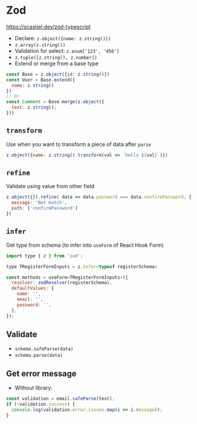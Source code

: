 # Zod

<https://scastiel.dev/zod-typescript>

- Declare: `z.object({name: z.string()})`
- `z.array(z.string())`
- Validation for select: `z.enum['123', '456']`
- `z.tuple([z.string(), z.number])`
- Extend or merge from a base type

```js
const Base = z.object({id: z.string()})
const User = Base.extend({
  name: z.string()
})
// Or
const Comment = Base.merge(z.object({
  text: z.string();
}))
```

## `transform`

Use when you want to transform a piece of data after `parse`

```js
z.object({name: z.string().transform(val => `hello ${val}`)})
```

## `refine`

Validate using value from other field

```js
z.object({}).refine( data => data.password === data.confirmPassword, {
  message: 'Not match',
  path: ['confirmPassword']
})
```

## `infer`

Get type from schema (to infer into `useForm` of React Hook Form)

```js
import type { z } from 'zod';

type TRegisterFormInputs = z.infer<typeof registerSchema>

const methods = useForm<TRegisterFormInputs>({
  resolver: zodResolver(registerSchema),
  defaultValues: {
    name: '',
    email: '',
    password: '',
  },
});
```


## Validate

- `schema.safeParse(data)`
- `schema.parse(data)`

## Get error message

- Without library:

```js
const validation = email.safeParse(test);
if (!validation.success) {
  console.log(validation.error.issues.map(i => i.message));
}
```